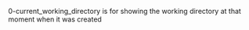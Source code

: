 0-current_working_directory is for showing the working directory at that moment when it was created
